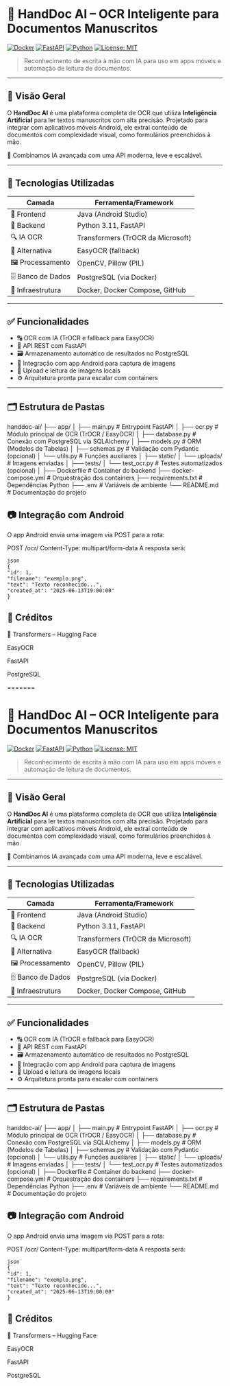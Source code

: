 # 📝 HandDoc AI – OCR Inteligente para Documentos Manuscritos

[![Docker](https://img.shields.io/badge/docker-ready-blue?logo=docker)](https://www.docker.com/)
[![FastAPI](https://img.shields.io/badge/FastAPI-API-green?logo=fastapi)](https://fastapi.tiangolo.com/)
[![Python](https://img.shields.io/badge/python-3.11-blue?logo=python)](https://www.python.org/)
[![License: MIT](https://img.shields.io/badge/license-MIT-lightgrey.svg)](LICENSE)

> Reconhecimento de escrita à mão com IA para uso em apps móveis e automação de leitura de documentos.

---

## 📌 Visão Geral

O **HandDoc AI** é uma plataforma completa de OCR que utiliza **Inteligência Artificial** para ler textos manuscritos com alta precisão. Projetado para integrar com aplicativos móveis Android, ele extrai conteúdo de documentos com complexidade visual, como formulários preenchidos à mão.

🚀 Combinamos IA avançada com uma API moderna, leve e escalável.

---

## 🔧 Tecnologias Utilizadas

| Camada        | Ferramenta/Framework                    |
|---------------|-----------------------------------------|
| 📱 Frontend   | Java (Android Studio)                   |
| 🧠 Backend    | Python 3.11, FastAPI                     |
| 🔍 IA OCR     | Transformers (TrOCR da Microsoft)       |
| 🎯 Alternativa| EasyOCR (fallback)                      |
| 🖼️ Processamento | OpenCV, Pillow (PIL)                  |
| 🗄️ Banco de Dados | PostgreSQL (via Docker)             |
| 🐳 Infraestrutura | Docker, Docker Compose, GitHub     |

---

## ✅ Funcionalidades

- 🔠 OCR com IA (TrOCR e fallback para EasyOCR)
- 🚀 API REST com FastAPI
- 🗃️ Armazenamento automático de resultados no PostgreSQL
- 📸 Integração com app Android para captura de imagens
- 📂 Upload e leitura de imagens locais
- ⚙️ Arquitetura pronta para escalar com containers

---

## 🗂️ Estrutura de Pastas

handdoc-ai/
├── app/
│ ├── main.py # Entrypoint FastAPI
│ ├── ocr.py # Módulo principal de OCR (TrOCR / EasyOCR)
│ ├── database.py # Conexão com PostgreSQL via SQLAlchemy
│ ├── models.py # ORM (Modelos de Tabelas)
│ ├── schemas.py # Validação com Pydantic (opcional)
│ └── utils.py # Funções auxiliares
│
├── static/
│ └── uploads/ # Imagens enviadas
│
├── tests/
│ └── test_ocr.py # Testes automatizados (opcional)
│
├── Dockerfile # Container do backend
├── docker-compose.yml # Orquestração dos containers
├── requirements.txt # Dependências Python
├── .env # Variáveis de ambiente
└── README.md # Documentação do projeto




## 📷 Integração com Android

O app Android envia uma imagem via POST para a rota:

POST /ocr/
Content-Type: multipart/form-data
A resposta será:

    json
    {
    "id": 1,
    "filename": "exemplo.png",
    "text": "Texto reconhecido...",
    "created_at": "2025-06-13T19:00:00"
    }


## 🤖 Créditos

🤗 Transformers – Hugging Face

EasyOCR

FastAPI

PostgreSQL


=======
# 📝 HandDoc AI – OCR Inteligente para Documentos Manuscritos

[![Docker](https://img.shields.io/badge/docker-ready-blue?logo=docker)](https://www.docker.com/)
[![FastAPI](https://img.shields.io/badge/FastAPI-API-green?logo=fastapi)](https://fastapi.tiangolo.com/)
[![Python](https://img.shields.io/badge/python-3.11-blue?logo=python)](https://www.python.org/)
[![License: MIT](https://img.shields.io/badge/license-MIT-lightgrey.svg)](LICENSE)

> Reconhecimento de escrita à mão com IA para uso em apps móveis e automação de leitura de documentos.

---

## 📌 Visão Geral

O **HandDoc AI** é uma plataforma completa de OCR que utiliza **Inteligência Artificial** para ler textos manuscritos com alta precisão. Projetado para integrar com aplicativos móveis Android, ele extrai conteúdo de documentos com complexidade visual, como formulários preenchidos à mão.

🚀 Combinamos IA avançada com uma API moderna, leve e escalável.

---

## 🔧 Tecnologias Utilizadas

| Camada        | Ferramenta/Framework                    |
|---------------|-----------------------------------------|
| 📱 Frontend   | Java (Android Studio)                   |
| 🧠 Backend    | Python 3.11, FastAPI                     |
| 🔍 IA OCR     | Transformers (TrOCR da Microsoft)       |
| 🎯 Alternativa| EasyOCR (fallback)                      |
| 🖼️ Processamento | OpenCV, Pillow (PIL)                  |
| 🗄️ Banco de Dados | PostgreSQL (via Docker)             |
| 🐳 Infraestrutura | Docker, Docker Compose, GitHub     |

---

## ✅ Funcionalidades

- 🔠 OCR com IA (TrOCR e fallback para EasyOCR)
- 🚀 API REST com FastAPI
- 🗃️ Armazenamento automático de resultados no PostgreSQL
- 📸 Integração com app Android para captura de imagens
- 📂 Upload e leitura de imagens locais
- ⚙️ Arquitetura pronta para escalar com containers

---

## 🗂️ Estrutura de Pastas

handdoc-ai/
├── app/
│ ├── main.py # Entrypoint FastAPI
│ ├── ocr.py # Módulo principal de OCR (TrOCR / EasyOCR)
│ ├── database.py # Conexão com PostgreSQL via SQLAlchemy
│ ├── models.py # ORM (Modelos de Tabelas)
│ ├── schemas.py # Validação com Pydantic (opcional)
│ └── utils.py # Funções auxiliares
│
├── static/
│ └── uploads/ # Imagens enviadas
│
├── tests/
│ └── test_ocr.py # Testes automatizados (opcional)
│
├── Dockerfile # Container do backend
├── docker-compose.yml # Orquestração dos containers
├── requirements.txt # Dependências Python
├── .env # Variáveis de ambiente
└── README.md # Documentação do projeto




## 📷 Integração com Android

O app Android envia uma imagem via POST para a rota:

POST /ocr/
Content-Type: multipart/form-data
A resposta será:

    json
    {
    "id": 1,
    "filename": "exemplo.png",
    "text": "Texto reconhecido...",
    "created_at": "2025-06-13T19:00:00"
    }


## 🤖 Créditos

🤗 Transformers – Hugging Face

EasyOCR

FastAPI

PostgreSQL



